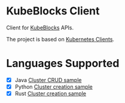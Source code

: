 # KubeBlocks Client
Client for [KubeBlocks](https://github.com/apecloud/kubeblocks) APIs.

The project is based on [Kubernetes Clients](https://github.com/kubernetes-client).

# Languages Supported
- [x] Java
[Cluster CRUD sample](java/src/main/java/io/kubeblocks/sample/Main.java)
- [x] Python
[Cluster creation sample](python/sample.py)
- [x] Rust
[Cluster creation sample](rust/src/main.rs)
